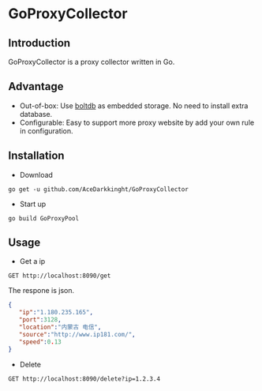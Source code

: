 # GoProxyCollector
## Introduction
GoProxyCollector is a proxy collector written in Go.
## Advantage
- Out-of-box: Use [boltdb](https://github.com/boltdb/bolt) as embedded storage. No need to install extra database.
- Configurable: Easy to support more proxy website by add your own rule in configuration.
## Installation
- Download
```
go get -u github.com/AceDarkkinght/GoProxyCollector
```
- Start up

```
go build GoProxyPool
```
## Usage
- Get a ip

```
GET http://localhost:8090/get
```
The respone is json.
```json
{
   "ip":"1.180.235.165",
   "port":3128,
   "location":"内蒙古 电信",
   "source":"http://www.ip181.com/",
   "speed":0.13
}
```
- Delete
```
GET http://localhost:8090/delete?ip=1.2.3.4
```
